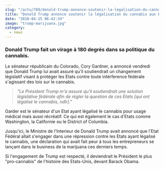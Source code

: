```yaml
--- 
slug: "/actu/789/donald-trump-annonce-soutenir-la-legalisation-du-cannabis-aux-etats-unis"
title: "Donald Trump annonce soutenir la légalisation du cannabis aux Etats-Unis !"
date: "2018-04-15 06:42:34"
image: "trump-marijuana.jpg"
category:
  - news
---
```

<h3><strong>Donald Trump fait un virage à 180 degrés dans sa politique du cannabis.</strong></h3>

<p>Le sénateur républicain du Colorado, Cory Gardner, a annoncé vendredi que Donald Trump lui avait assuré qu'il soutiendrait un changement législatif visant à protéger les Etats contre toute intérference fédérale s'agissant des lois sur le cannabis.</p>

<blockquote>
<p><em>"Le Président Trump m'a assuré qu'il soutiendrait une solution législative fédérale afin de régler la question de ces Etats [qui ont légalisé le cannabis, ndlr]."</em></p>
</blockquote>

<p>Garder est le sénateur d'un Etat ayant légalisé le cannabis pour usage médical mais aussi récréatif. Ce qui est également le cas d'Etats comme Washington, la Californie ou le District of Columbia.</p>

<p>Jusqu'ici, le Ministre de l'Interieur de Donald Trump avait annoncé que l'Etat Fédéral allait s'engager dans une répression contre les Etats ayant légalisé le cannabis, une déclaration qui avait fait peur à tous les entrepreneurs se lançant dans le business de la marijuana ces derniers temps.</p>

<p>Si l'engagement de Trump est respecté, il deviendrait le Président le plus "pro-cannabis" de l'histoire des Etats-Unis, devant Barack Obama. </p>